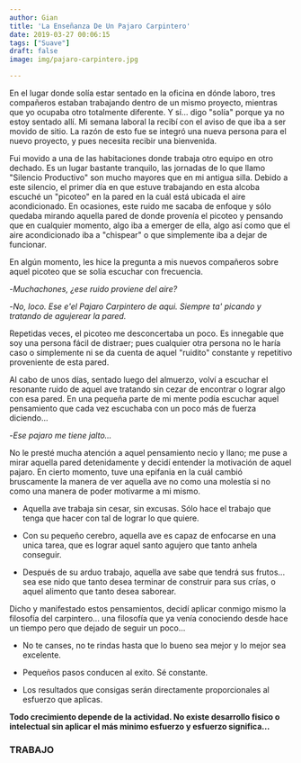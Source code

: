 ```yaml
---
author: Gian
title: 'La Enseñanza De Un Pajaro Carpintero'
date: 2019-03-27 00:06:15
tags: ["Suave"]
draft: false
image: img/pajaro-carpintero.jpg

---
```


En el lugar donde solía estar sentado en la oficina en dónde laboro, tres compañeros estaban trabajando dentro de un mismo proyecto, mientras que yo ocupaba otro totalmente diferente. Y sí... digo "solía" porque ya no estoy sentado allí. Mi semana laboral la recibí con el aviso de que iba a ser movido de sitio. La razón de esto fue se integró una nueva persona para el nuevo proyecto, y pues necesita recibir una bienvenida.

Fui movido a una de las habitaciones donde trabaja otro equipo en otro dechado. Es un lugar bastante tranquilo, las jornadas de lo que llamo "Silencio Productivo" son mucho mayores que en mi antigua silla. Debido a este silencio, el primer día en que estuve trabajando en esta alcoba escuché un "picoteo" en la pared en la cuál está ubicada el aire acondicionado. En ocasiones, este ruido me sacaba de enfoque y sólo quedaba mirando aquella pared de donde provenía el picoteo y pensando que en cualquier momento, algo iba a emerger de ella, algo así como que el aire acondicionado iba a "chispear" o que simplemente iba a dejar de funcionar.

En algún momento, les hice la pregunta a mis nuevos compañeros sobre aquel picoteo que se solía escuchar con frecuencia. 


-*Muchachones, ¿ese ruido proviene del aire?*


-*No, loco. Ese e'el Pajaro Carpintero de aqui. Siempre ta' picando y tratando de agujerear la pared.*

Repetidas veces, el picoteo me desconcertaba un poco. Es innegable que soy una persona fácil de distraer; pues cualquier otra persona no le haría caso o simplemente ni se da cuenta de aquel "ruidito" constante y repetitivo proveniente de esta pared.

Al cabo de unos días, sentado luego del almuerzo, volví a escuchar el resonante ruido de aquel ave tratando sin cezar de encontrar o lograr algo con esa pared. En una pequeña parte de mi mente podía escuchar aquel pensamiento que cada vez escuchaba con un poco más de fuerza diciendo...

-*Ese pajaro me tiene jalto...*

No le presté mucha atención a aquel pensamiento necio y llano; me puse a mirar aquella pared detenidamente y decidí entender la motivación de aquel pajaro. En cierto momento, tuve una epifania en la cuál cambió bruscamente la manera de ver aquella ave no como una molestía si no como una manera de poder motivarme a mi mismo.

- Aquella ave trabaja sin cesar, sin excusas. Sólo hace el trabajo que tenga que hacer con tal de lograr lo que quiere.

- Con su pequeño cerebro, aquella ave es capaz de enfocarse en una unica tarea, que es lograr aquel santo agujero que tanto anhela conseguir.

- Después de su arduo trabajo, aquella ave sabe que tendrá sus frutos... sea ese nido que tanto desea terminar de construir para sus crías, o aquel alimento que tanto desea saborear.

Dicho y manifestado estos pensamientos, decidí aplicar conmigo mismo la filosofía del carpintero... una filosofía que ya venía conociendo desde hace un tiempo pero que dejado de seguir un poco...

- No te canses, no te rindas hasta que lo bueno sea mejor y lo mejor sea excelente.

- Pequeños pasos conducen al exito. Sé constante.

- Los resultados que consigas serán directamente proporcionales al esfuerzo que aplicas.

**Todo crecimiento depende de la actividad. No existe desarrollo fisico o intelectual sin aplicar el más minimo esfuerzo y esfuerzo significa...**
### **TRABAJO**
